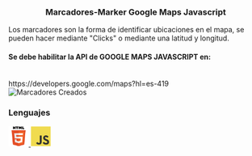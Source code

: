 <h3 align="center">Marcadores-Marker Google Maps Javascript</h3>

Los marcadores son la forma de identificar ubicaciones en el mapa, se pueden hacer mediante "Clicks" o mediante una latitud y longitud.
<h4>Se debe habilitar la API de GOOGLE MAPS JAVASCRIPT en: </h4><br>
 https://developers.google.com/maps?hl=es-419

<br>
<picture>
  <img alt="Marcadores Creados" src="https://github.com/juanmfer/Google-Maps-JavaScript/blob/main/Marcadores-Marker/Marcadores-Marker-jmf.png">
</picture>


<h3 align="left">Lenguajes</h3>
<p align="left"> <a href="https://www.w3.org/html/" target="_blank" rel="noreferrer"> <img src="https://raw.githubusercontent.com/devicons/devicon/master/icons/html5/html5-original-wordmark.svg" alt="html5" width="40" height="40"/> </a> <a href="https://developer.mozilla.org/en-US/docs/Web/JavaScript" target="_blank" rel="noreferrer"> <img src="https://raw.githubusercontent.com/devicons/devicon/master/icons/javascript/javascript-original.svg" alt="javascript" width="40" height="40"/> </a> </p>